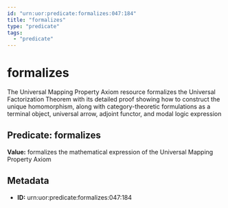 ```yaml
---
id: "urn:uor:predicate:formalizes:047:184"
title: "formalizes"
type: "predicate"
tags:
  - "predicate"
---
```


# formalizes

The Universal Mapping Property Axiom resource formalizes the Universal Factorization Theorem with its detailed proof showing how to construct the unique homomorphism, along with category-theoretic formulations as a terminal object, universal arrow, adjoint functor, and modal logic expression

## Predicate: formalizes

**Value:** formalizes the mathematical expression of the Universal Mapping Property Axiom

## Metadata

- **ID:** urn:uor:predicate:formalizes:047:184
